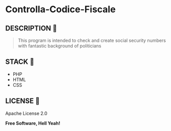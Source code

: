 # Controlla-Codice-Fiscale
 
## DESCRIPTION 🗿

> This program is intended to check and create social security numbers with fantastic background of politicians

## STACK :space_invader:
- PHP
- HTML
- CSS


## LICENSE 📔

Apache License 2.0

**Free Software, Hell Yeah!**
